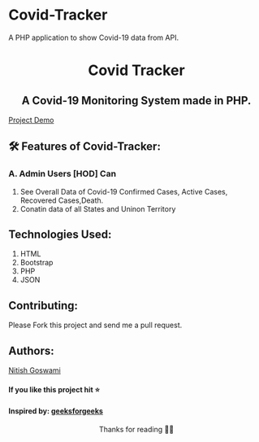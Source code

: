 # Covid-Tracker
A PHP application to show Covid-19 data from API.

<h1 align="center">Covid Tracker</h1>
<h2 align="center">A Covid-19  Monitoring System made in PHP.</h2>

<a href="https://ni30covidtracker.herokuapp.com/">Project Demo</a>

## 🛠️ Features of Covid-Tracker:

### A. Admin Users [HOD] Can
1. See Overall Data  of Covid-19 Confirmed Cases, Active Cases, Recovered Cases,Death.
2. Conatin  data of all States and Uninon Territory



## Technologies Used:
1. HTML
2. Bootstrap
3. PHP
4. JSON


## Contributing:
Please Fork this project and send me a pull request.

## Authors:
<a href="">Nitish Goswami</a>

#### If you like this project hit ⭐
#### Inspired by: <a href="https://www.geeksforgeeks.org/" taget="_blank">geeksforgeeks</a>

<p align="center">Thanks for reading 🙏🏽</p>
